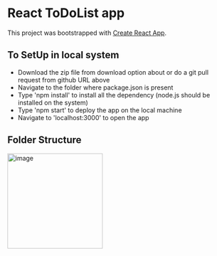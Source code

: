 # React ToDoList app

This project was bootstrapped with [Create React App](https://github.com/facebook/create-react-app).

## To SetUp in local system

* Download the zip file from download option about or do a git pull request from github URL above
* Navigate to the folder where package.json is present
* Type 'npm install' to install all the dependency (node.js should be installed on the system)
* Type 'npm start' to deploy the app on the local machine
* Navigate to 'localhost:3000' to open the app

## Folder Structure

<img width="214" alt="image" src="https://user-images.githubusercontent.com/19461590/236161462-0a7dfc3a-724f-46f8-8a21-2053169c7c5c.png">
